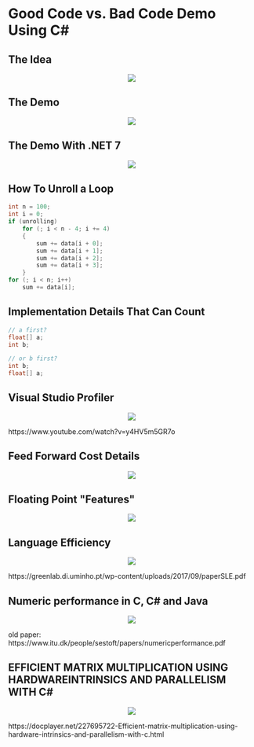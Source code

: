 # Good Code vs. Bad Code Demo Using C#


## The Idea
<p align="center">
  <img src="https://github.com/grensen/good_vs_bad_code/blob/main/figures/idea_vs_computer.png?raw=true">
</p>

## The Demo
<p align="center">
  <img src="https://github.com/grensen/good_vs_bad_code/blob/main/figures/good_vs_bad_demo.png?raw=true">
</p>

## The Demo With .NET 7
<p align="center">
  <img src="https://github.com/grensen/good_vs_bad_code/blob/main/figures/good_vs_bad_demo_dotnet7.png?raw=true">
</p>

## How To Unroll a Loop
~~~cs
int n = 100;
int i = 0;
if (unrolling)
    for (; i < n - 4; i += 4)
    {
        sum += data[i + 0];
        sum += data[i + 1];
        sum += data[i + 2];
        sum += data[i + 3];
    }
for (; i < n; i++)
    sum += data[i];
~~~

## Implementation Details That Can Count
~~~cs
// a first?
float[] a;
int b;
~~~

~~~cs
// or b first? 
int b;
float[] a;
~~~

## Visual Studio Profiler
<p align="center">
  <img src="https://github.com/grensen/good_vs_bad_code/blob/main/figures/vs_profiler_modules.png?raw=true">
</p>
https://www.youtube.com/watch?v=y4HV5m5GR7o

## Feed Forward Cost Details
<p align="center">
  <img src="https://github.com/grensen/good_vs_bad_code/blob/main/figures/vs_profiler_caller_info.png?raw=true">
</p>


## Floating Point "Features"
<p align="center">
  <img src="https://github.com/grensen/good_vs_bad_code/blob/main/figures/single_vs_one_piece.png?raw=true">
</p>

## Language Efficiency
<p align="center">
  <img src="https://github.com/grensen/good_vs_bad_code/blob/main/figures/language_efficiency.png?raw=true">
</p>
https://greenlab.di.uminho.pt/wp-content/uploads/2017/09/paperSLE.pdf

## Numeric performance in C, C# and Java
<p align="center">
  <img src="https://github.com/grensen/good_vs_bad_code/blob/main/figures/c_cs_java_numeric_perf.png?raw=true">
</p>
old paper: https://www.itu.dk/people/sestoft/papers/numericperformance.pdf

## EFFICIENT MATRIX MULTIPLICATION USING HARDWAREINTRINSICS AND PARALLELISM WITH C#
<p align="center">
  <img src="https://github.com/grensen/good_vs_bad_code/blob/main/figures/efficient_matrix_multiplication.png?raw=true">
</p>
https://docplayer.net/227695722-Efficient-matrix-multiplication-using-hardware-intrinsics-and-parallelism-with-c.html

